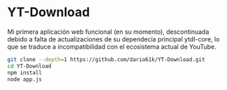 # YT-Download

Mi primera aplicación web funcional (en su momento), descontinuada debido a falta de actualizaciones de su dependecia principal ytdl-core, lo que se traduce a incompatibilidad con el ecosistema actual de YouTube.

```bash
git clone --depth=1 https://github.com/dario61k/YT-Download.git
cd YT-Download
npm install
node app.js
```

